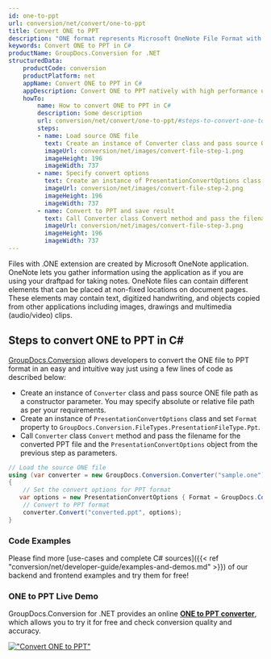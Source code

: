 ```yaml
---
id: one-to-ppt
url: conversion/net/convert/one-to-ppt
title: Convert ONE to PPT
description: "ONE format represents Microsoft OneNote File Format with .one extension. Learn how to convert ONE to PPT file programmatically in C# language using GroupDocs.Conversion for .NET library."
keywords: Convert ONE to PPT in C#
productName: GroupDocs.Conversion for .NET
structuredData:
    productCode: conversion
    productPlatform: net
    appName: Convert ONE to PPT in C#
    appDescription: Convert ONE to PPT natively with high performance using C# language and server side GroupDocs.Conversion for .NET APIs, without the use of any software like Microsoft or Open Office.
    howTo:
        name: How to convert ONE to PPT in C# 
        description: Some description
        url: conversion/net/convert/one-to-ppt/#steps-to-convert-one-to-ppt-in-c
        steps:
        - name: Load source ONE file 
          text: Create an instance of Converter class and pass source ONE file path as a constructor parameter. You may specify absolute or relative file path as per your requirements. 
          imageUrl: conversion/net/images/convert-file-step-1.png
          imageHeight: 196
          imageWidth: 737
        - name: Specify convert options 
          text: Create an instance of PresentationConvertOptions class.
          imageUrl: conversion/net/images/convert-file-step-2.png
          imageHeight: 196
          imageWidth: 737
        - name: Convert to PPT and save result 
          text: Call Converter class Convert method and pass the filename for the converted HTML file and the PresentationConvertOptions object from the previous step as parameters.
          imageUrl: conversion/net/images/convert-file-step-3.png
          imageHeight: 196
          imageWidth: 737
---
```


Files with .ONE extension are created by Microsoft OneNote application. OneNote lets you gather information using the application as if you are using your draftpad for taking notes. OneNote files can contain different elements that can be placed at non-fixed locations on document pages. These elements may contain text, digitized handwriting, and objects copied from other applications including images, drawings and multimedia (audio/video) clips.

## Steps to convert ONE to PPT in C#

[GroupDocs.Conversion](https://products.groupdocs.com/conversion/net) allows developers to convert the ONE file to PPT format in an easy and intuitive way just using a few lines of code as described below:

* Create an instance of `Converter` class and pass source ONE file path as a constructor parameter. You may specify absolute or relative file path as per your requirements. 
* Create an instance of `PresentationConvertOptions` class and set `Format` property to `GroupDocs.Conversion.FileTypes.PresentationFileType.Ppt`.
* Call `Converter` class `Convert` method and pass the filename for the converted PPT file and the `PresentationConvertOptions` object from the previous step as parameters.

```csharp
// Load the source ONE file
using (var converter = new GroupDocs.Conversion.Converter("sample.one"))
{
    // Set the convert options for PPT format
   var options = new PresentationConvertOptions { Format = GroupDocs.Conversion.FileTypes.PresentationFileType.Ppt };
    // Convert to PPT format
    converter.Convert("converted.ppt", options);
}
```

### Code Examples

Please find more [use-cases and complete C# sources]({{< ref "conversion/net/developer-guide/examples-and-demos.md" >}}) of our backend and frontend examples and try them for free!

### ONE to PPT Live Demo

GroupDocs.Conversion for .NET provides an online [**ONE to PPT converter**](https://products.groupdocs.app/conversion/one-to-ppt), which allows you to try it for free and check conversion quality and accuracy.

[!["Convert ONE to PPT"](conversion/net/images/convert-to-ppt/convert-one-to-ppt.png)](https://products.groupdocs.app/conversion/one-to-ppt)